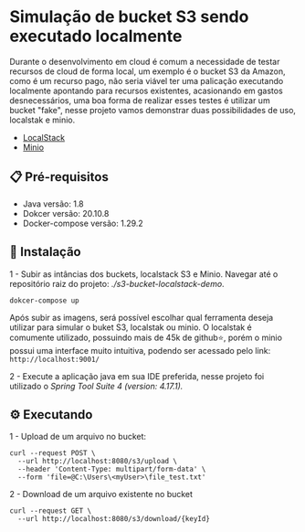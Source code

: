 # Simulação de bucket S3 sendo executado localmente
Durante o desenvolvimento em cloud é comum a necessidade de testar recursos de cloud de forma local, um exemplo é o bucket S3 da Amazon, como é um recurso pago, não seria viável ter uma palicação executando localmente apontando para recursos existentes, acasionando em gastos desnecessários, uma boa forma de realizar esses testes é utilizar um bucket "fake", nesse projeto vamos demonstrar duas possibilidades de uso, localstak e minio.
* [LocalStack](https://localstack.cloud/)
* [Minio](https://min.io/)
## 📋 Pré-requisitos
* Java versão: 1.8
* Dokcer versão: 20.10.8
* Docker-compose versão: 1.29.2
## 🔧 Instalação
1 - Subir as intâncias dos buckets, localstack S3 e Minio.
Navegar até o repositório raiz do projeto: *./s3-bucket-localstack-demo*.
```
dokcer-compose up
```
Após subir as imagens, será possível escolhar qual ferramenta deseja utilizar para simular o buket S3, localstak ou minio.
O localstak é comumente utilizado, possuindo mais de 45k de github⭐, porém o minio possui uma interface muito intuitiva, podendo ser acessado pelo link: `http://localhost:9001/`

2 - Execute a aplicação java em sua IDE preferida, nesse projeto foi utilizado o *Spring Tool Suite 4 (version: 4.17.1).*

## ⚙️ Executando
1 - Upload de um arquivo no bucket:
```
curl --request POST \
  --url http://localhost:8080/s3/upload \
  --header 'Content-Type: multipart/form-data' \
  --form 'file=@C:\Users\<myUser>\file_test.txt'
```

2 - Download de um arquivo existente no bucket
```
curl --request GET \
  --url http://localhost:8080/s3/download/{keyId}
```